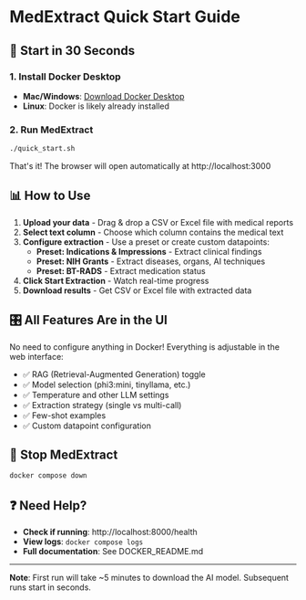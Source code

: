 # MedExtract Quick Start Guide

## 🚀 Start in 30 Seconds

### 1. Install Docker Desktop
- **Mac/Windows**: [Download Docker Desktop](https://www.docker.com/products/docker-desktop)
- **Linux**: Docker is likely already installed

### 2. Run MedExtract
```bash
./quick_start.sh
```

That's it! The browser will open automatically at http://localhost:3000

## 📊 How to Use

1. **Upload your data** - Drag & drop a CSV or Excel file with medical reports
2. **Select text column** - Choose which column contains the medical text
3. **Configure extraction** - Use a preset or create custom datapoints:
   - **Preset: Indications & Impressions** - Extract clinical findings
   - **Preset: NIH Grants** - Extract diseases, organs, AI techniques
   - **Preset: BT-RADS** - Extract medication status
4. **Click Start Extraction** - Watch real-time progress
5. **Download results** - Get CSV or Excel file with extracted data

## 🎛️ All Features Are in the UI

No need to configure anything in Docker! Everything is adjustable in the web interface:
- ✅ RAG (Retrieval-Augmented Generation) toggle
- ✅ Model selection (phi3:mini, tinyllama, etc.)
- ✅ Temperature and other LLM settings
- ✅ Extraction strategy (single vs multi-call)
- ✅ Few-shot examples
- ✅ Custom datapoint configuration

## 🛑 Stop MedExtract

```bash
docker compose down
```

## ❓ Need Help?

- **Check if running**: http://localhost:8000/health
- **View logs**: `docker compose logs`
- **Full documentation**: See DOCKER_README.md

---

**Note**: First run will take ~5 minutes to download the AI model. Subsequent runs start in seconds.